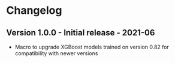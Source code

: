 # Changelog

## Version 1.0.0 - Initial release - 2021-06
- Macro to upgrade XGBoost models trained on version 0.82 for compatibility with newer versions
